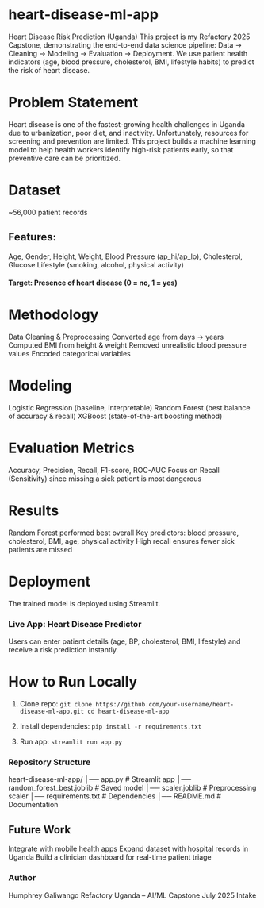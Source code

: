 # heart-disease-ml-app
Heart Disease Risk Prediction (Uganda)  This project is my Refactory 2025 Capstone, demonstrating the end-to-end data science pipeline: Data → Cleaning → Modeling → Evaluation → Deployment.  We use patient health indicators (age, blood pressure, cholesterol, BMI, lifestyle habits) to predict the risk of heart disease.
# Problem Statement
Heart disease is one of the fastest-growing health challenges in Uganda due to urbanization, poor diet, and inactivity.
Unfortunately, resources for screening and prevention are limited.
This project builds a machine learning model to help health workers identify high-risk patients early, so that preventive care can be prioritized.

# Dataset
~56,000 patient records

## Features:
Age, Gender, Height, Weight, Blood Pressure (ap_hi/ap_lo), Cholesterol, Glucose
Lifestyle (smoking, alcohol, physical activity)
#### Target: Presence of heart disease (0 = no, 1 = yes)

 # Methodology
Data Cleaning & Preprocessing
Converted age from days → years
Computed BMI from height & weight
Removed unrealistic blood pressure values
Encoded categorical variables

# Modeling
Logistic Regression (baseline, interpretable)
Random Forest (best balance of accuracy & recall)
XGBoost (state-of-the-art boosting method)

# Evaluation Metrics
Accuracy, Precision, Recall, F1-score, ROC-AUC
Focus on Recall (Sensitivity) since missing a sick patient is most dangerous

# Results
Random Forest performed best overall
Key predictors: blood pressure, cholesterol, BMI, age, physical activity
High recall ensures fewer sick patients are missed

# Deployment
The trained model is deployed using Streamlit.
### Live App: Heart Disease Predictor
Users can enter patient details (age, BP, cholesterol, BMI, lifestyle) and receive a risk prediction instantly.

# How to Run Locally
1. Clone repo:
`git clone https://github.com/your-username/heart-disease-ml-app.git
cd heart-disease-ml-app`

2. Install dependencies:
`pip install -r requirements.txt`

3. Run app:
`streamlit run app.py`

### Repository Structure
heart-disease-ml-app/
│── app.py                  # Streamlit app
│── random_forest_best.joblib  # Saved model
│── scaler.joblib           # Preprocessing scaler
│── requirements.txt        # Dependencies
│── README.md               # Documentation

## Future Work
Integrate with mobile health apps
Expand dataset with hospital records in Uganda
Build a clinician dashboard for real-time patient triage

### Author
Humphrey Galiwango
Refactory Uganda – AI/ML Capstone July 2025 Intake

